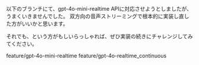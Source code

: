 以下のブランチにて、gpt-4o-mini-realtime APIに対応させようとしましたが、うまくいきませんでした。
双方向の音声ストリーミングで根本的に実装し直した方がいいかと思います。

それでも、という方がもしいらっしゃれば、ぜひ実装の続きにチャレンジしてみてください。

feature/gpt-4o-mini-realtime
feature/gpt-4o-realtime_continuous